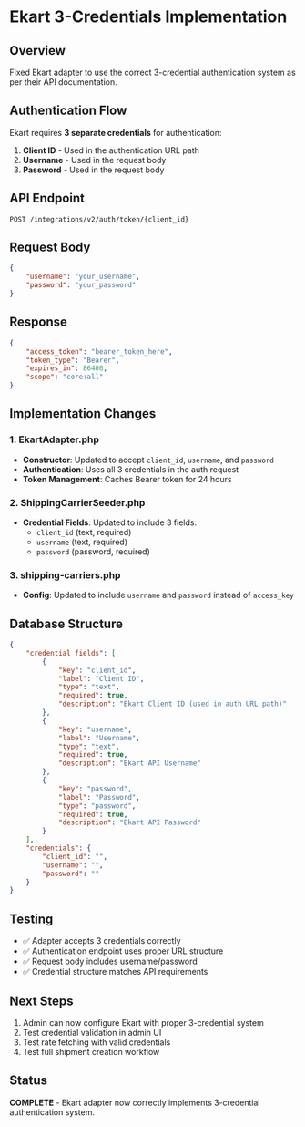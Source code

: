 # Ekart 3-Credentials Implementation

## Overview
Fixed Ekart adapter to use the correct 3-credential authentication system as per their API documentation.

## Authentication Flow
Ekart requires **3 separate credentials** for authentication:

1. **Client ID** - Used in the authentication URL path
2. **Username** - Used in the request body  
3. **Password** - Used in the request body

## API Endpoint
```
POST /integrations/v2/auth/token/{client_id}
```

## Request Body
```json
{
    "username": "your_username",
    "password": "your_password"
}
```

## Response
```json
{
    "access_token": "bearer_token_here",
    "token_type": "Bearer",
    "expires_in": 86400,
    "scope": "core:all"
}
```

## Implementation Changes

### 1. EkartAdapter.php
- **Constructor**: Updated to accept `client_id`, `username`, and `password`
- **Authentication**: Uses all 3 credentials in the auth request
- **Token Management**: Caches Bearer token for 24 hours

### 2. ShippingCarrierSeeder.php
- **Credential Fields**: Updated to include 3 fields:
  - `client_id` (text, required)
  - `username` (text, required) 
  - `password` (password, required)

### 3. shipping-carriers.php
- **Config**: Updated to include `username` and `password` instead of `access_key`

## Database Structure
```json
{
    "credential_fields": [
        {
            "key": "client_id",
            "label": "Client ID", 
            "type": "text",
            "required": true,
            "description": "Ekart Client ID (used in auth URL path)"
        },
        {
            "key": "username",
            "label": "Username",
            "type": "text", 
            "required": true,
            "description": "Ekart API Username"
        },
        {
            "key": "password",
            "label": "Password",
            "type": "password",
            "required": true,
            "description": "Ekart API Password"
        }
    ],
    "credentials": {
        "client_id": "",
        "username": "",
        "password": ""
    }
}
```

## Testing
- ✅ Adapter accepts 3 credentials correctly
- ✅ Authentication endpoint uses proper URL structure
- ✅ Request body includes username/password
- ✅ Credential structure matches API requirements

## Next Steps
1. Admin can now configure Ekart with proper 3-credential system
2. Test credential validation in admin UI
3. Test rate fetching with valid credentials
4. Test full shipment creation workflow

## Status
**COMPLETE** - Ekart adapter now correctly implements 3-credential authentication system.
